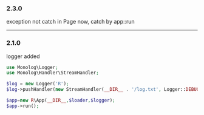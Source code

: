 ### 2.3.0
exception not catch in Page now, catch by app::run

---

### 2.1.0

logger added

```php
use Monolog\Logger;
use Monolog\Handler\StreamHandler;

$log = new Logger('R');
$log->pushHandler(new StreamHandler(__DIR__ . '/log.txt', Logger::DEBUG));

$app=new R\App(__DIR__,$loader,$logger);
$app->run();
```